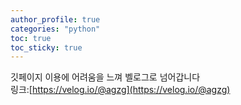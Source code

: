 ```yaml
---
author_profile: true
categories: "python"
toc: true
toc_sticky: true
---
```


깃페이지 이용에 어려움을 느껴 벨로그로 넘어갑니다                   
링크:[https://velog.io/@agzg](https://velog.io/@agzg)